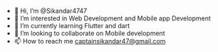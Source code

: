 - 👋 Hi, I’m @Sikandar4747
- 👀 I’m interested in Web Development and Mobile app Development
- 🌱 I’m currently learning Flutter and dart
- 💞️ I’m looking to collaborate on Mobile development
- 📫 How to reach me captainsikandar47@gmail.com

<!---
Sikandar4747/Sikandar4747 is a ✨ special ✨ repository because its `README.md` (this file) appears on your GitHub profile.
You can click the Preview link to take a look at your changes.
--->
